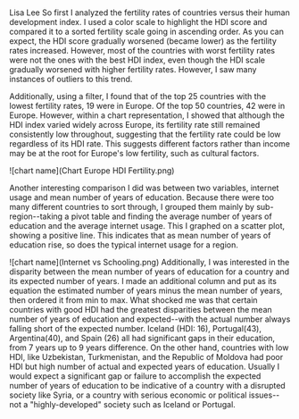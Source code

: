 # 

Lisa Lee 
So first I analyzed the fertility rates of countries versus their human development index. I used a color scale to highlight the HDI score and compared it to a sorted fertility scale going in ascending order. As you can expect, the HDI score gradually worsened (became lower) as the fertility rates increased. However, most of the countries with worst fertility rates were not the ones with the best HDI index, even though the HDI scale gradually worsened with higher fertility rates. However, I saw many instances of outliers to this trend. 

Additionally, using a filter, I found that of the top 25 countries with the lowest fertility rates, 19 were in Europe. Of the top 50 countries, 42 were in Europe. However, within a chart representation, I showed that although the HDI index varied widely across Europe, its fertility rate still remained consistently low throughout, suggesting that the fertility rate could be low regardless of its HDI rate. This suggests different factors rather than income may be at the root for Europe's low fertility, such as cultural factors.


![chart name](Chart Europe HDI Fertility.png)

Another interesting comparison I did was between two variables, internet usage and mean number of years of education. Because there were too many different countries to sort through, I grouped them mainly by sub-region--taking a pivot table and finding the average number of years of education and the average internet usage. This I graphed on a scatter plot, showing a positive line. This indicates that as mean number of years of education rise, so does the typical internet usage for a region. 

![chart name](Internet vs Schooling.png)
Additionally, I was interested in the disparity between the mean number of years of education for a country and its expected number of years. I made an additional column and put as its equation the estimated number of years minus the mean number of years, then ordered it from min to max. What shocked me was that certain countries with good HDI had the greatest disparities between the mean number of years of education and expected--with the actual number always falling short of the expected number. Iceland (HDI: 16), Portugal(43), Argentina(40), and Spain (26) all had significant gaps in their education, from 7 years up to 9 years difference. On the other hand, countries with low HDI, like Uzbekistan, Turkmenistan, and the Republic of Moldova had poor HDI but high number of actual and expected years of education. Usually I would expect a significant gap or failure to accomplish the expected number of years of education to be indicative of a country with a disrupted society like Syria, or a country with serious economic or political issues--not a "highly-developed" society such as Iceland or Portugal.  